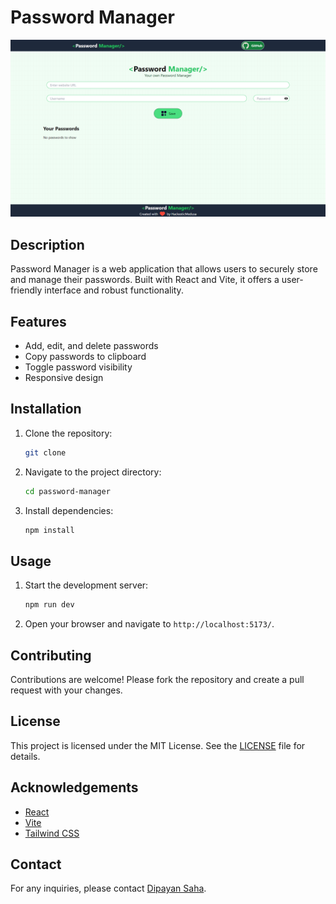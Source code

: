 # Password Manager

![Screenshot](/public/screenshots/screenshot.png)

## Description

Password Manager is a web application that allows users to securely store and manage their passwords. Built with React and Vite, it offers a user-friendly interface and robust functionality.

## Features

- Add, edit, and delete passwords
- Copy passwords to clipboard
- Toggle password visibility
- Responsive design

## Installation

1. Clone the repository:
    ```sh
    git clone
    ```
2. Navigate to the project directory:
    ```sh
    cd password-manager
    ```
3. Install dependencies:
    ```sh
    npm install
    ```

## Usage

1. Start the development server:
    ```sh
    npm run dev
    ```
2. Open your browser and navigate to `http://localhost:5173/`.

## Contributing

Contributions are welcome! Please fork the repository and create a pull request with your changes.

## License

This project is licensed under the MIT License. See the [LICENSE](LICENSE) file for details.

## Acknowledgements

- [React](https://reactjs.org/)
- [Vite](https://vitejs.dev/)
- [Tailwind CSS](https://tailwindcss.com/)

## Contact

For any inquiries, please contact [Dipayan Saha](sahadipayan36@gmail.com).
